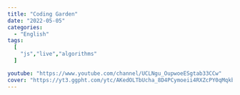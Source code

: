 ```yaml
---
title: "Coding Garden"
date: "2022-05-05"
categories:
  - "English"
tags:
  [
    "js","live","algorithms"
  ]

youtube: "https://www.youtube.com/channel/UCLNgu_OupwoeESgtab33CCw"
cover: "https://yt3.ggpht.com/ytc/AKedOLTbUcha_8D4PCymoeii4RXZcPY0qMqkbYi8tEbtKw=s88-c-k-c0x00ffffff-no-rj"
---
```

